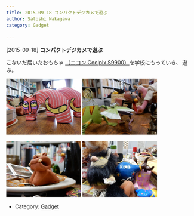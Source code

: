 ```yaml
---
title: 2015-09-18 コンパクトデジカメで遊ぶ
author: Satoshi Nakagawa
category: Gadget

---
```


[2015-09-18] **コンパクトデジカメで遊ぶ** 

 こないだ届いたおもちゃ
[（ニコン Coolpix S9900）](http://www.nikon-image.com/products/compact/lineup/s9900/)を学校にもっていき、
遊ぶ。

<a href="/pict/2015-09-18-omocha-1.jpg"><img src="/pict/2015-09-18-omocha-1.jpg" alt="" width="200"/></a>
<a href="/pict/2015-09-18-omocha-2.jpg"><img src="/pict/2015-09-18-omocha-2.jpg" alt="" width="200"/></a>

<a href="/pict/2015-09-18-omocha-3.jpg"><img src="/pict/2015-09-18-omocha-3.jpg" alt="" width="200"/></a>
<a href="/pict/2015-09-18-omocha-4.jpg"><img src="/pict/2015-09-18-omocha-4.jpg" alt="" width="200"/></a>

- Category: [Gadget](https://merapano.github.io/categories.html#Gadget)


